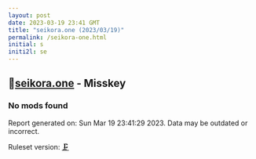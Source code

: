 ```yaml
---
layout: post
date: 2023-03-19 23:41 GMT
title: "seikora.one (2023/03/19)"
permalink: /seikora-one.html
initial: s
initi2l: se
---
```


## 🐘[seikora.one](https://seikora.one) - Misskey

### No mods found

Report generated on: Sun Mar 19 23:41:29 2023. Data may be outdated or incorrect.

Ruleset version: [🗜](/version-clamp)
